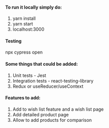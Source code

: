 #### To run it locally simply do:
1. yarn install
2. yarn start
3. localhost:3000


#### Testing
npx cypress open


#### Some things that could be added:
1. Unit tests - Jest
2. Integration tests - react-testing-library
3. Redux or useReducer/useContext


#### Features to add:
1. Add to wish list feature and a wish list page
2. Add detailed product page
3. Allow to add products for comparison
